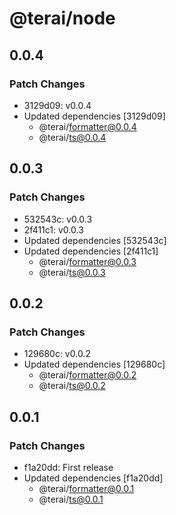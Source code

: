 # @terai/node

## 0.0.4

### Patch Changes

- 3129d09: v0.0.4
- Updated dependencies [3129d09]
  - @terai/formatter@0.0.4
  - @terai/ts@0.0.4

## 0.0.3

### Patch Changes

- 532543c: v0.0.3
- 2f411c1: v0.0.3
- Updated dependencies [532543c]
- Updated dependencies [2f411c1]
  - @terai/formatter@0.0.3
  - @terai/ts@0.0.3

## 0.0.2

### Patch Changes

- 129680c: v0.0.2
- Updated dependencies [129680c]
  - @terai/formatter@0.0.2
  - @terai/ts@0.0.2

## 0.0.1

### Patch Changes

- f1a20dd: First release
- Updated dependencies [f1a20dd]
  - @terai/formatter@0.0.1
  - @terai/ts@0.0.1
